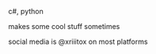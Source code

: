 c#, python

makes some cool stuff sometimes

social media is @xriiitox on most platforms

<!---
xriiitox/xriiitox is a ✨ special ✨ repository because its `README.md` (this file) appears on your GitHub profile.
You can click the Preview link to take a look at your changes.
--->
